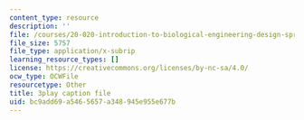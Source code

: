 ```yaml
---
content_type: resource
description: ''
file: /courses/20-020-introduction-to-biological-engineering-design-spring-2009/bc9add69a5465657a348945e955e677b_uyNj56g5rHY.vtt
file_size: 5757
file_type: application/x-subrip
learning_resource_types: []
license: https://creativecommons.org/licenses/by-nc-sa/4.0/
ocw_type: OCWFile
resourcetype: Other
title: 3play caption file
uid: bc9add69-a546-5657-a348-945e955e677b
---
```

